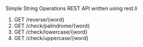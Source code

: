Simple String Operations REST API written using rest.li

1. GET /reverse/{word}
2. GET /check/palindrome/{word}
3. GET /check/lowercase/{word}
4. GET /check/uppercase/{word}